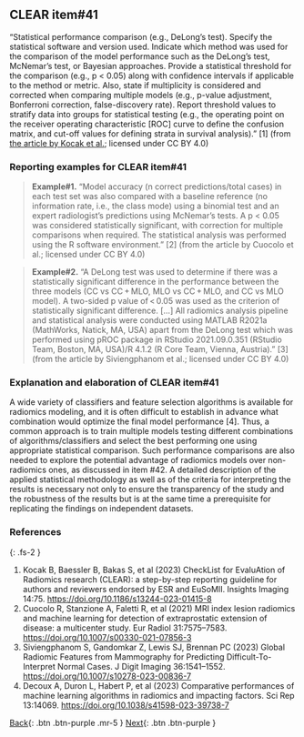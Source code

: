## CLEAR item#41


“Statistical performance comparison (e.g., DeLong’s test). Specify the statistical software and version used. Indicate which method was used for the comparison of the model performance such as the DeLong’s test, McNemar’s test, or Bayesian approaches. Provide a statistical threshold for the comparison (e.g., p < 0.05) along with confidence intervals if applicable to the method or metric. Also, state if multiplicity is considered and corrected when comparing multiple models (e.g., p-value adjustment, Bonferroni correction, false-discovery rate). Report threshold values to stratify data into groups for statistical testing (e.g., the operating point on the receiver operating characteristic [ROC] curve to define the confusion matrix, and cut-off values for defining strata in survival analysis).” [1] (from [the article by Kocak et al.](https://insightsimaging.springeropen.com/articles/10.1186/s13244-023-01415-8); licensed under CC BY 4.0)


### Reporting examples for CLEAR item#41

> **Example#1.** “Model accuracy (n correct predictions/total cases) in each test set was also compared with a baseline reference (no information rate, i.e., the class mode) using a binomial test and an expert radiologist’s predictions using McNemar’s tests. A p < 0.05 was considered statistically significant, with correction for multiple comparisons when required. The statistical analysis was performed using the R software environment.” [2] (from the article by Cuocolo et al.; licensed under CC BY 4.0)

> **Example#2.** “A DeLong test was used to determine if there was a statistically significant difference in the performance between the three models (CC vs CC + MLO, MLO vs CC + MLO, and CC vs MLO model). A two-sided p value of < 0.05 was used as the criterion of statistically significant difference. […] All radiomics analysis pipeline and statistical analysis were conducted using MATLAB R2021a (MathWorks, Natick, MA, USA) apart from the DeLong test which was performed using pROC package in RStudio 2021.09.0.351 (RStudio Team, Boston, MA, USA)/R 4.1.2 (R Core Team, Vienna, Austria).” [3] (from the article by  Siviengphanom et al.; licensed under CC BY 4.0)

### Explanation and elaboration of CLEAR item#41

A wide variety of classifiers and feature selection algorithms is available for radiomics modeling, and it is often difficult to establish in advance what combination would optimize the final model performance [4]. Thus, a common approach is to train multiple models testing different combinations of algorithms/classifiers and select the best performing one using appropriate statistical comparison. Such performance comparisons are also needed to explore the potential advantage of radiomics models over non-radiomics ones, as discussed in item #42. A detailed description of the applied statistical methodology as well as of the criteria for interpreting the results is necessary not only to ensure the transparency of the study and the robustness of the results but is at the same time a prerequisite for replicating the findings on independent datasets.

### References

{: .fs-2 }

1. 	Kocak B, Baessler B, Bakas S, et al (2023) CheckList for EvaluAtion of Radiomics research (CLEAR): a step-by-step reporting guideline for authors and reviewers endorsed by ESR and EuSoMII. Insights Imaging 14:75. https://doi.org/10.1186/s13244-023-01415-8
2. 	Cuocolo R, Stanzione A, Faletti R, et al (2021) MRI index lesion radiomics and machine learning for detection of extraprostatic extension of disease: a multicenter study. Eur Radiol 31:7575–7583. https://doi.org/10.1007/s00330-021-07856-3
3. 	Siviengphanom S, Gandomkar Z, Lewis SJ, Brennan PC (2023) Global Radiomic Features from Mammography for Predicting Difficult-To-Interpret Normal Cases. J Digit Imaging 36:1541–1552. https://doi.org/10.1007/s10278-023-00836-7
4. 	Decoux A, Duron L, Habert P, et al (2023) Comparative performances of machine learning algorithms in radiomics and impacting factors. Sci Rep 13:14069. https://doi.org/10.1038/s41598-023-39738-7



[Back](https://radiomic.github.io/CLEAR-E3/docs/Item2.html){: .btn .btn-purple .mr-5 }
[Next](https://radiomic.github.io/CLEAR-E3/docs/Item4.html){: .btn .btn-purple   }
